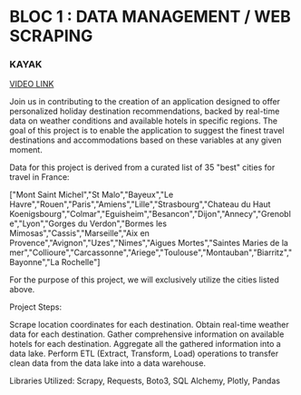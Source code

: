 # BLOC 1 : DATA MANAGEMENT / WEB SCRAPING

### KAYAK

[VIDEO LINK](https://share.vidyard.com/watch/82j4PsLXuh8J5hin2dqBrh?)

Join us in contributing to the creation of an application designed to offer personalized holiday destination recommendations, backed by real-time data on weather conditions and available hotels in specific regions. The goal of this project is to enable the application to suggest the finest travel destinations and accommodations based on these variables at any given moment.

Data for this project is derived from a curated list of 35 "best" cities for travel in France:

["Mont Saint Michel","St Malo","Bayeux","Le Havre","Rouen","Paris","Amiens","Lille","Strasbourg","Chateau du Haut Koenigsbourg","Colmar","Eguisheim","Besancon","Dijon","Annecy","Grenoble","Lyon","Gorges du Verdon","Bormes les Mimosas","Cassis","Marseille","Aix en Provence","Avignon","Uzes","Nimes","Aigues Mortes","Saintes Maries de la mer","Collioure","Carcassonne","Ariege","Toulouse","Montauban","Biarritz","Bayonne","La Rochelle"]

For the purpose of this project, we will exclusively utilize the cities listed above.

Project Steps:

Scrape location coordinates for each destination.
Obtain real-time weather data for each destination.
Gather comprehensive information on available hotels for each destination.
Aggregate all the gathered information into a data lake.
Perform ETL (Extract, Transform, Load) operations to transfer clean data from the data lake into a data warehouse.

Libraries Utilized: Scrapy, Requests, Boto3, SQL Alchemy, Plotly, Pandas